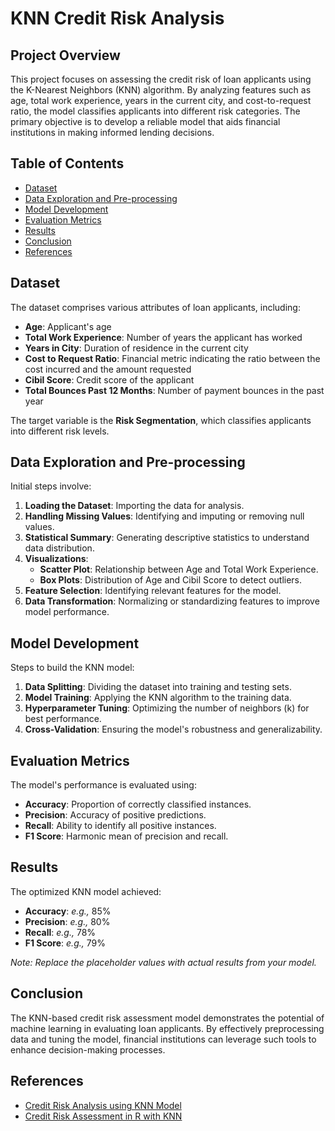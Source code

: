 # KNN Credit Risk Analysis

## Project Overview

This project focuses on assessing the credit risk of loan applicants using the K-Nearest Neighbors (KNN) algorithm. By analyzing features such as age, total work experience, years in the current city, and cost-to-request ratio, the model classifies applicants into different risk categories. The primary objective is to develop a reliable model that aids financial institutions in making informed lending decisions.

## Table of Contents

- [Dataset](#dataset)
- [Data Exploration and Pre-processing](#data-exploration-and-pre-processing)
- [Model Development](#model-development)
- [Evaluation Metrics](#evaluation-metrics)
- [Results](#results)
- [Conclusion](#conclusion)
- [References](#references)

## Dataset

The dataset comprises various attributes of loan applicants, including:

- **Age**: Applicant's age
- **Total Work Experience**: Number of years the applicant has worked
- **Years in City**: Duration of residence in the current city
- **Cost to Request Ratio**: Financial metric indicating the ratio between the cost incurred and the amount requested
- **Cibil Score**: Credit score of the applicant
- **Total Bounces Past 12 Months**: Number of payment bounces in the past year

The target variable is the **Risk Segmentation**, which classifies applicants into different risk levels.

## Data Exploration and Pre-processing

Initial steps involve:

1. **Loading the Dataset**: Importing the data for analysis.
2. **Handling Missing Values**: Identifying and imputing or removing null values.
3. **Statistical Summary**: Generating descriptive statistics to understand data distribution.
4. **Visualizations**:
   - **Scatter Plot**: Relationship between Age and Total Work Experience.
   - **Box Plots**: Distribution of Age and Cibil Score to detect outliers.
5. **Feature Selection**: Identifying relevant features for the model.
6. **Data Transformation**: Normalizing or standardizing features to improve model performance.

## Model Development

Steps to build the KNN model:

1. **Data Splitting**: Dividing the dataset into training and testing sets.
2. **Model Training**: Applying the KNN algorithm to the training data.
3. **Hyperparameter Tuning**: Optimizing the number of neighbors (k) for best performance.
4. **Cross-Validation**: Ensuring the model's robustness and generalizability.

## Evaluation Metrics

The model's performance is evaluated using:

- **Accuracy**: Proportion of correctly classified instances.
- **Precision**: Accuracy of positive predictions.
- **Recall**: Ability to identify all positive instances.
- **F1 Score**: Harmonic mean of precision and recall.

## Results

The optimized KNN model achieved:

- **Accuracy**: *e.g.,* 85%
- **Precision**: *e.g.,* 80%
- **Recall**: *e.g.,* 78%
- **F1 Score**: *e.g.,* 79%

*Note: Replace the placeholder values with actual results from your model.*

## Conclusion

The KNN-based credit risk assessment model demonstrates the potential of machine learning in evaluating loan applicants. By effectively preprocessing data and tuning the model, financial institutions can leverage such tools to enhance decision-making processes.

## References

- [Credit Risk Analysis using KNN Model](https://www.kaggle.com/code/ardhikamalhaq/credit-risk-analysis-using-knn-model)
- [Credit Risk Assessment in R with KNN](https://medium.com/@charlesdirenzo/credit-risk-assessment-in-r-with-knn-53c0ad06ecf7)


